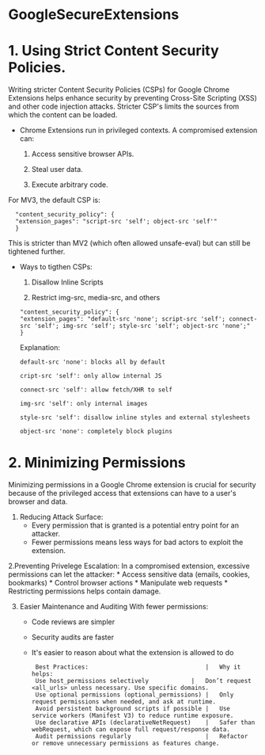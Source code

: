# GoogleSecureExtensions

# 1. Using Strict Content Security Policies.
   
  Writing stricter Content Security Policies (CSPs) for Google Chrome Extensions helps enhance security by preventing Cross-Site Scripting (XSS) and other code injection attacks. Stricter CSP's limits the sources from which the content can be loaded.

* Chrome Extensions run in privileged contexts. A compromised extension can:

  1. Access sensitive browser APIs.

  2. Steal user data.

  3. Execute arbitrary code.

 For MV3, the default CSP is:
    
      "content_security_policy": {
      "extension_pages": "script-src 'self'; object-src 'self'"
      }
 This is stricter than MV2 (which often allowed unsafe-eval) but can still be tightened further.

* Ways to tigthen CSPs:
  
    1. Disallow Inline Scripts
  
    2. Restrict img-src, media-src, and others
 
      "content_security_policy": {
      "extension_pages": "default-src 'none'; script-src 'self'; connect-src 'self'; img-src 'self'; style-src 'self'; object-src 'none';"
      }
  Explanation:

      default-src 'none': blocks all by default

      cript-src 'self': only allow internal JS

      connect-src 'self': allow fetch/XHR to self

      img-src 'self': only internal images

      style-src 'self': disallow inline styles and external stylesheets

      object-src 'none': completely block plugins


  
#  2. Minimizing Permissions

  Minimizing permissions in a Google Chrome extension is crucial for security because of the privileged access that extensions can have to a user's browser and data.

  1. Reducing Attack Surface:
     * Every permission that is granted is a potential entry point for an attacker.
     * Fewer permissions means less ways for bad actors to exploit the extension.

  2.Preventing Privelege Escalation:
    In a compromised extension, excessive permissions can let the attacker: 
     * Access sensitive data (emails, cookies, bookmarks)
     * Control browser actions
     * Manipulate web requests
     * Restricting permissions helps contain damage.

  3. Easier Maintenance and Auditing
     With fewer permissions:
      * Code reviews are simpler
      * Security audits are faster
      * It's easier to reason about what the extension is allowed to do
             
    
             Best Practices:                                 |   Why it helps:
             Use host_permissions selectively	         |   Don’t request <all_urls> unless necessary. Use specific domains.
             Use optional permissions (optional_permissions) |   Only request permissions when needed, and ask at runtime.
             Avoid persistent background scripts if possible |   Use service workers (Manifest V3) to reduce runtime exposure.
             Use declarative APIs (declarativeNetRequest)	 |   Safer than webRequest, which can expose full request/response data.
             Audit permissions regularly	                 |   Refactor or remove unnecessary permissions as features change.


     


     
